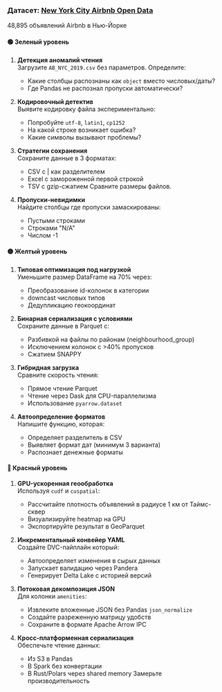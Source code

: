 ### Датасет: [New York City Airbnb Open Data](https://www.kaggle.com/datasets/dgomonov/new-york-city-airbnb-open-data)
48,895 объявлений Airbnb в Нью-Йорке

#### 🟢 Зеленый уровень
1. **Детекция аномалий чтения**  
   Загрузите `AB_NYC_2019.csv` без параметров. Определите:
   - Какие столбцы распознаны как `object` вместо числовых/даты?
   - Где Pandas не распознал пропуски автоматически?

2. **Кодировочный детектив**  
   Выявите кодировку файла экспериментально:
   - Попробуйте `utf-8`, `latin1`, `cp1252`
   - На какой строке возникает ошибка?
   - Какие символы вызывают проблемы?

3. **Стратегии сохранения**  
   Сохраните данные в 3 форматах:
   - CSV с | как разделителем
   - Excel с замороженной первой строкой
   - TSV с gzip-сжатием
   Сравните размеры файлов.

4. **Пропуски-невидимки**  
   Найдите столбцы где пропуски замаскированы:
   - Пустыми строками
   - Строками "N/A"
   - Числом -1

#### 🟡 Желтый уровень
1. **Типовая оптимизация под нагрузкой**  
   Уменьшите размер DataFrame на 70% через:
   - Преобразование id-колонок в категории
   - downcast числовых типов
   - Дедупликацию геокоординат

2. **Бинарная сериализация с условиями**  
   Сохраните данные в Parquet с:
   - Разбивкой на файлы по районам (neighbourhood_group)
   - Исключением колонок с >40% пропусков
   - Сжатием SNAPPY

3. **Гибридная загрузка**  
   Сравните скорость чтения:
   - Прямое чтение Parquet
   - Чтение через Dask для CPU-параллелизма
   - Использование `pyarrow.dataset`

4. **Автоопределение форматов**  
   Напишите функцию, которая:
   - Определяет разделитель в CSV
   - Выявляет формат дат (минимум 3 варианта)
   - Распознает денежные форматы

#### 🔴 Красный уровень
1. **GPU-ускоренная геообработка**  
   Используя `cudf` и `cuspatial`:
   - Рассчитайте плотность объявлений в радиусе 1 км от Таймс-сквер
   - Визуализируйте heatmap на GPU
   - Экспортируйте результат в GeoParquet

2. **Инкрементальный конвейер YAML**  
   Создайте DVC-пайплайн который:
   - Автоопределяет изменения в сырых данных
   - Запускает валидацию через Pandera
   - Генерирует Delta Lake с историей версий

3. **Потоковая декомпозиция JSON**  
   Для колонки `amenities`:
   - Извлеките вложенные JSON без Pandas `json_normalize`
   - Создайте разреженную матрицу удобств
   - Сохраните в формате Apache Arrow IPC

4. **Кросс-платформенная сериализация**  
   Обеспечьте чтение данных:
   - Из S3 в Pandas
   - В Spark без конвертации
   - В Rust/Polars через shared memory
   Замерьте производительность
